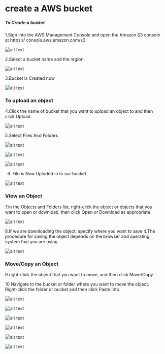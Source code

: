 # create a AWS bucket

##### To Create a bucket

1.Sign into the AWS Management Console and open the Amazon S3 console at https://
console.aws.amazon.com/s3.

![alt text](http://i59.tinypic.com/15ybuat.jpg)

2.Select a bucket name and the region

![alt text](http://i61.tinypic.com/219z81c.jpg)

3.Bucket is Created now

![alt text](http://i62.tinypic.com/2mqj9dl.jpg)

### To upload an object

4.Click the name of bucket that you want to upload an object to and then
click Upload.

![alt text](http://i59.tinypic.com/23kew0k.jpg)

5.Select Files And Folders 

![alt text](http://i57.tinypic.com/2sbtjk7.jpg)

![alt text](http://i58.tinypic.com/fjqgdk.jpg)

![alt text](http://i58.tinypic.com/2n0r8yc.jpg)

6. File is Now Uploded in to our bucket

![alt text](http://i58.tinypic.com/wi5aph.jpg)

### View an Object

7.in the Objects and Folders list, right-click the object or objects that you
want to open or download, then click Open or Download as appropriate.

![alt text](http://i58.tinypic.com/2hq8b6b.jpg)

8.If we are downloading the object, specify where you want to save it.The procedure for saving the
object depends on the browser and operating system that you are using.

![alt text](http://i61.tinypic.com/nzr6mt.jpg)

### Move/Copy an Object

9.right-click the object that you want to move, and then click Move/Copy

10.Navigate to the bucket or folder where you want to move the object. Right-click the folder or bucket
and then click Paste Into.

![alt text](http://i62.tinypic.com/2rze2iw.jpg)

![alt text](http://i62.tinypic.com/15cbs3s.jpg)

![alt text](http://i60.tinypic.com/mws5yb.jpg)

![alt text](http://i62.tinypic.com/25yyhhx.jpg)

![alt text](http://i57.tinypic.com/2yug7yp.jpg)

![alt text](http://i61.tinypic.com/14m9hyv.jpg)


  

